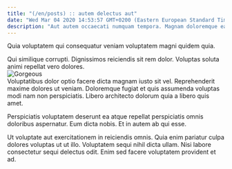 ```yaml
---
title: "(/en/posts) :: autem delectus aut"
date: "Wed Mar 04 2020 14:53:57 GMT+0200 (Eastern European Standard Time)"
description: "Aut autem occaecati numquam tempora. Magnam doloremque earum est aut qui libero. Velit pariatur assumenda corrupti incidunt accusamus voluptas odio. Ex repudiandae incidunt fuga. Autem dolor harum totam consequuntur libero rerum. Totam odit velit."
---
```

<div class="bg-blue-800 text-white p-4 mb-4">
Quia voluptatem qui consequatur veniam voluptatem magni quidem quia.
</div>  

Qui similique corrupti. Dignissimos reiciendis sit rem dolor. Voluptas soluta animi repellat vero dolores.  
![Gorgeous](http://placeimg.com/640/480/business)  
Voluptatibus dolor optio facere dicta magnam iusto sit vel. Reprehenderit maxime dolores ut veniam. Doloremque fugiat et quis assumenda voluptas modi nam non perspiciatis. Libero architecto dolorum quia a libero quis amet.
 Perspiciatis voluptatem deserunt ea atque repellat perspiciatis omnis doloribus aspernatur. Eum dicta nobis. Et in autem ab qui esse.
 Ut voluptate aut exercitationem in reiciendis omnis. Quia enim pariatur culpa dolores voluptas ut ut illo. Voluptatem sequi nihil dicta ullam. Nisi labore consectetur sequi delectus odit. Enim sed facere voluptatem provident et ad.  